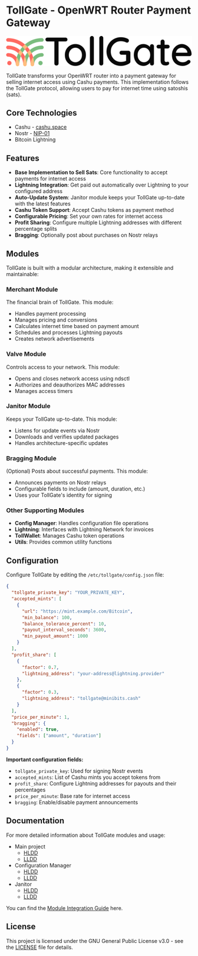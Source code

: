 # TollGate - OpenWRT Router Payment Gateway

![tollgate-logo](docs/TollGate_Logo-C-black.png)

TollGate transforms your OpenWRT router into a payment gateway for selling internet access using Cashu payments. This implementation follows the TollGate protocol, allowing users to pay for internet time using satoshis (sats).

## Core Technologies
- Cashu - [cashu.space](https://cashu.space)
- Nostr - [NIP-01](https://github.com/nostr-protocol/nips/blob/master/01.md)
- Bitcoin Lightning

## Features

- **Base Implementation to Sell Sats**: Core functionality to accept payments for internet access
- **Lightning Integration**: Get paid out automatically over Lightning to your configured address
- **Auto-Update System**: Janitor module keeps your TollGate up-to-date with the latest features
- **Cashu Token Support**: Accept Cashu tokens as payment method
- **Configurable Pricing**: Set your own rates for internet access
- **Profit Sharing**: Configure multiple Lightning addresses with different percentage splits
- **Bragging**: Optionally post about purchases on Nostr relays

## Modules

TollGate is built with a modular architecture, making it extensible and maintainable:

### Merchant Module

The financial brain of TollGate. This module:
- Handles payment processing
- Manages pricing and conversions
- Calculates internet time based on payment amount
- Schedules and processes Lightning payouts
- Creates network advertisements

### Valve Module

Controls access to your network. This module:
- Opens and closes network access using ndsctl
- Authorizes and deauthorizes MAC addresses
- Manages access timers

### Janitor Module

Keeps your TollGate up-to-date. This module:
- Listens for update events via Nostr
- Downloads and verifies updated packages
- Handles architecture-specific updates

### Bragging Module

(Optional) Posts about successful payments. This module:
- Announces payments on Nostr relays
- Configurable fields to include (amount, duration, etc.)
- Uses your TollGate's identity for signing

### Other Supporting Modules

- **Config Manager**: Handles configuration file operations
- **Lightning**: Interfaces with Lightning Network for invoices
- **TollWallet**: Manages Cashu token operations
- **Utils**: Provides common utility functions

## Configuration

Configure TollGate by editing the `/etc/tollgate/config.json` file:

```json
{
  "tollgate_private_key": "YOUR_PRIVATE_KEY",
  "accepted_mints": [
    {
      "url": "https://mint.example.com/Bitcoin",
      "min_balance": 100,
      "balance_tolerance_percent": 10,
      "payout_interval_seconds": 3600,
      "min_payout_amount": 1000
    }
  ],
  "profit_share": [
    {
      "factor": 0.7,
      "lightning_address": "your-address@lightning.provider"
    },
    {
      "factor": 0.3,
      "lightning_address": "tollgate@minibits.cash"
    }
  ],
  "price_per_minute": 1,
  "bragging": {
    "enabled": true,
    "fields": ["amount", "duration"]
  }
}
```

**Important configuration fields:**
- `tollgate_private_key`: Used for signing Nostr events
- `accepted_mints`: List of Cashu mints you accept tokens from
- `profit_share`: Configure Lightning addresses for payouts and their percentages
- `price_per_minute`: Base rate for internet access
- `bragging`: Enable/disable payment announcements

## Documentation

For more detailed information about TollGate modules and usage:

- Main project
	- [HLDD](src/HLDD.md)
	- [LLDD](src/LLDD.md)
- Configuration Manager
	- [HLDD](src/config_manager/HLDD.md)
	- [LLDD](src/config_manager/LLDD.md)
- Janitor
	- [HLDD](src/janitor/HLDD.md)
	- [LLDD](src/janitor/LLDD.md)

You can find the [Module Integration Guide](src/integrating_modules.md) here.
## License

This project is licensed under the GNU General Public License v3.0 - see the [LICENSE](LICENSE) file for details.